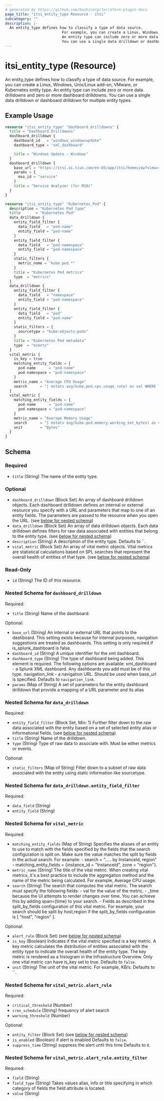 ```yaml
---
# generated by https://github.com/hashicorp/terraform-plugin-docs
page_title: "itsi_entity_type Resource - itsi"
subcategory: ""
description: |-
  An entity_type defines how to classify a type of data source.
                          For example, you can create a Linux, Windows, Unix/Linux add-on, VMware, or Kubernetes entity type.
                          An entity type can include zero or more data drilldowns and zero or more dashboard drilldowns.
                          You can use a single data drilldown or dashboard drilldown for multiple entity types.
---
```


# itsi_entity_type (Resource)

An entity_type defines how to classify a type of data source.
						For example, you can create a Linux, Windows, Unix/Linux add-on, VMware, or Kubernetes entity type.
						An entity type can include zero or more data drilldowns and zero or more dashboard drilldowns.
						You can use a single data drilldown or dashboard drilldown for multiple entity types.

## Example Usage

```terraform
resource "itsi_entity_type" "dashboard_drilldowns" {
  title = "Dashboard Drilldowns"
  dashboard_drilldown {
    dashboard_id   = "windows_windowsupdate"
    dashboard_type = "xml_dashboard"

    title = "Windows Update - Windows"
  }
  dashboard_drilldown {
    base_url = "https://itsi.oi.tivo.com/en-US/app/itsi/homeview?view=standard&viewType=service_topology&earliest=-60m%40m&latest=now"
    params = {
      mso_id = "service"
    }
    title = "Service Analyzer (for MSO)"
  }
}

resource "itsi_entity_type" "Kubernetes_Pod" {
  description = "Kubernetes Pod type"
  title       = "Kubernetes Pod"
  data_drilldown {
    entity_field_filter {
      data_field   = "pod-name"
      entity_field = "pod-name"
    }
    entity_field_filter {
      data_field   = "pod-namespace"
      entity_field = "pod-namespace"
    }
    static_filters {
      metric_name = "kube.pod.*"
    }
    title = "Kubernetes Pod metrics"
    type  = "metrics"
  }
  data_drilldown {
    entity_field_filter {
      data_field   = "namespace"
      entity_field = "pod-namespace"
    }
    entity_field_filter {
      data_field   = "pod"
      entity_field = "pod-name"
    }
    static_filters = {
      sourcetype = "kube:objects:pods"
    }
    title = "Kubernetes Pod metadata"
    type  = "events"
  }
  vital_metric {
    is_key = true
    matching_entity_fields = {
      pod-name      = "pod-name"
      pod-namespace = "pod-namespace"
    }
    metric_name = "Average CPU Usage"
    search      = "| mstats avg(kube.pod.cpu.usage_rate) as val WHERE `itsi_entity_type_k8s_pod_metrics_indexes` by pod-name, pod-namespace span=5m"
  }
  vital_metric {
    matching_entity_fields = {
      pod-name      = "pod-name"
      pod-namespace = "pod-namespace"
    }
    metric_name = "Average Memory Usage"
    search      = "| mstats avg(kube.pod.memory.working_set_bytes) as val WHERE `itsi_entity_type_k8s_pod_metrics_indexes` by pod-name, pod-namespace span=5m"
    unit        = "Bytes"
  }
}
```

<!-- schema generated by tfplugindocs -->
## Schema

### Required

- `title` (String) The name of the entity type.

### Optional

- `dashboard_drilldown` (Block Set) An array of dashboard drilldown objects. Each dashboard drilldown defines an internal or external resource you specify with a URL and parameters that map to one of an entity fields. The parameters are passed to the resource when you open the URL. (see [below for nested schema](#nestedblock--dashboard_drilldown))
- `data_drilldown` (Block Set) An array of data drilldown objects. Each data drilldown defines filters for raw data associated with entities that belong to the entity type. (see [below for nested schema](#nestedblock--data_drilldown))
- `description` (String) A description of the entity type. Defaults to ``.
- `vital_metric` (Block Set) An array of vital metric objects. Vital metrics are statistical calculations based on
							  SPL searches that represent the overall health of entities of that type. (see [below for nested schema](#nestedblock--vital_metric))

### Read-Only

- `id` (String) The ID of this resource.

<a id="nestedblock--dashboard_drilldown"></a>
### Nested Schema for `dashboard_drilldown`

Required:

- `title` (String) Name of the dashboard.

Optional:

- `base_url` (String) An internal or external URL that points to the dashboard. This setting exists because for internal purposes, navigation suggestions are treated as dashboards.
							This setting is only required if is_splunk_dashboard is false.
- `dashboard_id` (String) A unique identifier for the xml dashboard.
- `dashboard_type` (String) The type of dashboard being added. This element is required. The following options are available:
							xml_dashboard - a Splunk XML dashboard. Any dashboards you add must be of this type.
							navigation_link - a navigation URL. Should be used when base_url is specified. Defaults to `navigation_link`.
- `params` (Map of String) A set of parameters for the entity dashboard drilldown that provide a mapping of a URL parameter and its alias


<a id="nestedblock--data_drilldown"></a>
### Nested Schema for `data_drilldown`

Required:

- `entity_field_filter` (Block Set, Min: 1) Further filter down to the raw data associated with the entity
						  based on a set of selected entity alias or informational fields. (see [below for nested schema](#nestedblock--data_drilldown--entity_field_filter))
- `title` (String) Name of the drilldown.
- `type` (String) Type of raw data to associate with. Must be either metrics or events.

Optional:

- `static_filters` (Map of String) Filter down to a subset of raw data associated with the entity using static information like sourcetype.

<a id="nestedblock--data_drilldown--entity_field_filter"></a>
### Nested Schema for `data_drilldown.entity_field_filter`

Required:

- `data_field` (String)
- `entity_field` (String)



<a id="nestedblock--vital_metric"></a>
### Nested Schema for `vital_metric`

Required:

- `matching_entity_fields` (Map of String) Specifies the aliases of an entity to use to match with the fields specified by the fields that the search configuration is split on.
						Make sure the value matches the split by fields in the actual search.
						For example:
							- search = "..... by InstanceId, region"
							- matching_entity_fields = {instance_id = "InstanceId", zone = "region"}.
- `metric_name` (String) The title of the vital metric. When creating vital metrics,
					  it's a best practice to include the aggregation method and the name of the metric being calculated.
					  For example, Average CPU usage.
- `search` (String) The search that computes the vital metric. The search must specify the following fields:
							- val for the value of the metric.
							- _time because the UI attempts to render changes over time. You can achieve this by adding span={time} to your search.
							- Fields as described in the split_by_fields configuration of this vital metric.
							For example, your search should be split by host,region if the split_by_fields configuration is [ "host", "region" ].

Optional:

- `alert_rule` (Block Set) (see [below for nested schema](#nestedblock--vital_metric--alert_rule))
- `is_key` (Boolean) Indicates if the vital metric specified is a key metric.
						A key metric calculates the distribution of entities associated with the entity type to indicate the overall health of the entity type.
						The key metric is rendered as a histogram in the Infrastructure Overview. Only one vital metric can have is_key set to true.  Defaults to `false`.
- `unit` (String) The unit of the vital metric. For example, KB/s.  Defaults to ``.

<a id="nestedblock--vital_metric--alert_rule"></a>
### Nested Schema for `vital_metric.alert_rule`

Required:

- `critical_threshold` (Number)
- `cron_schedule` (String) frequency of alert search
- `warning_threshold` (Number)

Optional:

- `entity_filter` (Block Set) (see [below for nested schema](#nestedblock--vital_metric--alert_rule--entity_filter))
- `is_enabled` (Boolean) if alert is enabled Defaults to `false`.
- `suppress_time` (String) suppress the alert until this time Defaults to `0`.

<a id="nestedblock--vital_metric--alert_rule--entity_filter"></a>
### Nested Schema for `vital_metric.alert_rule.entity_filter`

Required:

- `field` (String)
- `field_type` (String) Takes values alias, info or title specifying in which category of fields the field attribute is located.
- `value` (String)


